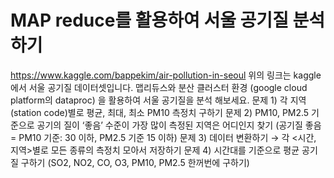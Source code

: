 # MAP reduce를 활용하여 서울 공기질 분석하기
https://www.kaggle.com/bappekim/air-pollution-in-seoul
위의 링크는 kaggle에서 서울 공기질 데이터셋입니다.
맵리듀스와 분산 클러스터 환경 (google cloud platform의 dataproc) 을 활용하여 서울 공기질을 분석 해보세요.
문제 1) 각 지역(station code)별로 평균, 최대, 최소 PM10 측정치 구하기
문제 2) PM10, PM2.5 기준으로 공기의 질이 ‘좋음’ 수준이 가장 많이 측정된 지역은 어디인지 찾기
(공기질 좋음 = PM10 기준: 30 이하, PM2.5 기준 15 이하)
문제 3) 데이터 변환하기 → 각 <시간, 지역>별로 모든 종류의 측정치 모아서 저장하기
문제 4) 시간대를 기준으로 평균 공기질 구하기 (SO2, NO2, CO, O3, PM10, PM2.5 한꺼번에 구하기)
